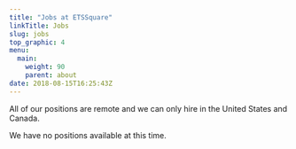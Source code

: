 ```yaml
---
title: "Jobs at ETSSquare"
linkTitle: Jobs
slug: jobs
top_graphic: 4
menu:
  main:
    weight: 90
    parent: about
date: 2018-08-15T16:25:43Z
---
```


All of our positions are remote and we can only hire in the United
States and Canada.

We have no positions available at this time.
